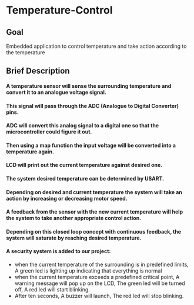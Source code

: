 # Temperature-Control
## Goal
Embedded application to control temperature and take action according to the temperature

## Brief Description
#### A temperature sensor will sense the surrounding temperature and convert it to an analogue voltage signal. 
#### This signal will pass through the ADC (Analogue to Digital Converter) pins. 
#### ADC will convert this analog signal to a digital one so that the microcontroller could figure it out. 
#### Then using a map function the input voltage will be converted into a temperature again.
#### LCD will print out the current temperature against desired one.
#### The system desired temperature can be determined by USART.
#### Depending on desired and current temperature the system will take an action by increasing or decreasing motor speed.
#### A feedback from the sensor with the new current temperature will help the system to take another appropriate control action.
#### Depending on this closed loop concept with continuous feedback, the system will saturate by reaching desired temperature.
#### A security system is added to our project:
- when the current temperature of the surrounding is in predefined limits, A green led is lighting up indicating that everything is normal
- when the current temperature exceeds a predefined critical point, A warning message will pop up on the LCD, The green led will be turned off, A red led will start blinking.
- After ten seconds, A buzzer will launch, The red led will stop blinking.
